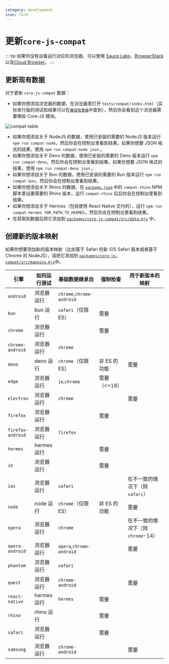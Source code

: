 ```yaml
---
category: development
icon: form
---
```


# 更新`core-js-compat`

::: tip
如果你没有设备运行对应的浏览器，可以使用 [Sauce Labs](https://saucelabs.com/)、[BrowserStack](https://www.browserstack.com/) 以及[Cloud Browser](https://ieonchrome.com/)。
:::

## 更新现有数据

对于更新 `core-js-compat` 数据：

- 如果你想添加浏览器的数据，在浏览器里打开 `tests/compat/index.html`（实际发行版的测试和结果可以在[`兼容性表格`](../compat.md)中查到），然后你会看到这个浏览器需要哪些 Core-JS 模块。

![compat-table](/compat/screenshot.webp)

- 如果你想添加关于 NodeJS 的数据，使用已安装的需要的 NodeJS 版本运行 `npm run compat-node`，然后你会在控制台里看到结果。如果你想要 JSON 格式的结果，使用 `npm run compat-node json` 。
- 如果你想添加关于 Deno 的数据，使用已安装的需要的 Deno 版本运行 `npm run compat-deno`，然后你会在控制台里看到结果。如果你想要 JSON 格式的结果，使用 `npm run compat-deno json` 。
- 如果你想添加关于 Bun 的数据，使用已安装的需要的 Bun 版本运行 `npm run compat-bun`，然后你会在控制台里看到结果。
- 如果你想添加关于 Rhino 的数据，在 [`package.json`](https://github.com/zloirock/core-js/blob/master/package.json) 中的 `compat-rhino` NPM 脚本里设置需要的 Rhino 版本，运行 `compat-rhino` 后后你会在控制台里看到结果。
- 如果你想添加关于 Hermes（包括使用 React Native 交付的），运行 `npm run compat-hermes YOR_PATH_TO_HERMES`，然后你会在控制台里看到结果。
- 在获取到数据后把它添加到 [`packages/core-js-compat/src/data.mjs`](https://github.com/zloirock/core-js/blob/master/packages/core-js-compat/src/data.mjs) 中。

## 创建新的版本映射

如果你想要添加新的版本映射（比如基于 Safari 的新 iOS Safari 版本或者基于 Chrome 的 NodeJS），请把它添加到 [`packages/core-js-compat/src/mapping.mjs`](https://github.com/zloirock/core-js/blob/master/packages/core-js-compat/src/mapping.mjs)中。

| 引擎              | 如何运行测试 | 基础数据继承自            | 强制检查     | 用于新版本的映射                   |
| ----------------- | ------------ | ------------------------- | ------------ | ---------------------------------- |
| `android`         | 浏览器运行   | `chrome`,`chrome-android` |              |                                    |
| `bun`             | bun 运行     | `safari`（仅限 ES）       | 需要         |                                    |
| `chrome`          | 浏览器运行   |                           | 需要         |                                    |
| `chrome-android`  | 浏览器运行   | `chrome`                  |              |                                    |
| `deno`            | deno 运行    | `chrome`（仅限 ES）       | 非 ES 的功能 | 需要                               |
| `edge`            | 浏览器运行   | `ie`,`chrome`             | 需要（<=18） |                                    |
| `electron`        | 浏览器运行   | `chrome`                  |              | 需要                               |
| `firefox`         | 浏览器运行   |                           | 需要         |                                    |
| `firefox-android` | 浏览器运行   | `firefox`                 |              |                                    |
| `hermes`          | hermes 运行  |                           | 需要         |                                    |
| `ie`              | 浏览器运行   |                           | 需要         |                                    |
| `ios`             | 浏览器运行   | `safari`                  |              | 在不一致的情况下（除 `safari`）    |
| `node`            | node 运行    | `chrome`（仅限 ES）       | 非 ES 的功能 | 需要                               |
| `opera`           | 浏览器运行   | `chrome`                  |              | 在不一致的情况下（除 `chrome`-14） |
| `opera-android`   | 浏览器运行   | `opera`,`chrome-android`  |              | 需要                               |
| `phantom`         | 浏览器运行   | `safari`                  |              |                                    |
| `quest`           | 浏览器运行   | `chrome-android`          |              | 需要                               |
| `react-native`    | hermes 运行  | `hermes`                  | 需要         |                                    |
| `rhino`           | rhino 运行   |                           | 需要         |                                    |
| `safari`          | 浏览器运行   |                           | 需要         |                                    |
| `samsung`         | 浏览器运行   | `chrome-android`          |              | 需要                               |
